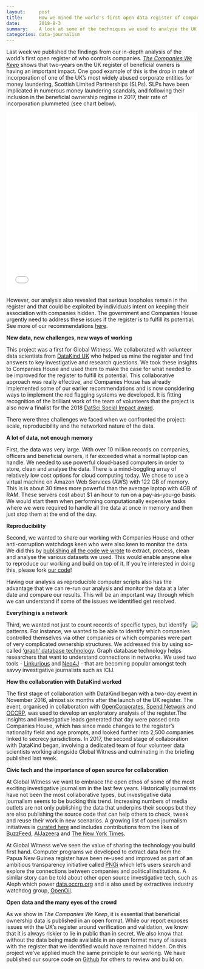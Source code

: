 ```yaml
---
layout:     post
title:      How we mined the world's first open data register of company control 
date:       2018-8-3
summary:	A look at some of the techniques we used to analyse the UK beneficial ownership register.
categories: data-journalism
---
```



Last week we published the findings from our in-depth analysis of the world’s first open register of who controls companies. [_The Companies We Keep_](https://www.globalwitness.org/en/campaigns/corruption-and-money-laundering/anonymous-company-owners/companies-we-keep/) shows that two-years on the UK register of beneficial owners is having an important impact. One good example of this is the drop in rate of incorporation of one of the UK’s most widely abused corporate entities for money laundering, Scottish Limited Partnerships (SLPs). SLPs have been implicated in numerous money laundering scandals, and following their inclusion in the beneficial ownership regime in 2017, their rate of incorporation plummeted (see chart below).

<iframe id="datawrapper-chart-a4Ok1" src="//datawrapper.dwcdn.net/a4Ok1/3/" scrolling="no" frameborder="0" allowtransparency="true" style="width: 0; min-width: 100% !important;" height="472"></iframe>

However, our analysis also revealed that serious loopholes remain in the register and that could be exploited by individuals intent on keeping their association with companies hidden. The government and Companies House urgently need to address these issues if the register is to fulfill its potential. See more of our recommendations [here](https://www.globalwitness.org/en/campaigns/corruption-and-money-laundering/anonymous-company-owners/companies-we-keep/#chapter-4/section-0).

**New data, new challenges, new ways of working**

This project was a first for Global Witness. We collaborated with volunteer data scientists from [DataKind UK](https://www.datakind.org/chapters/datakind-uk) who helped us mine the register and find answers to key investigative and research questions. We took these insights to Companies House and used them to make the case for what needed to be improved for the register to fulfill its potential. This collaborative approach was really effective, and Companies House has already implemented some of our earlier recommendations and is now considering ways to implement the red flagging systems we developed. It is fitting recognition of the brilliant work of the team of volunteers that the project is also now a finalist for the 2018 [DatSci Social Impact award](https://www.datsciawards.ie/awards/best-data-science-social-impact/).

There were three challenges we faced when we confronted the project: scale, reproducibility and the networked nature of the data.

**A lot of data, not enough memory**

First, the data was very large. With over 10 million records on companies, officers and beneficial owners, it far exceeded what a normal laptop can handle. We needed to use powerful cloud-based computers in order to store, clean and analyse the data. There is a mind-boggling array of relatively low cost options for cloud computing today. We chose to use a virtual machine on Amazon Web Services (AWS) with 122 GB of memory. This is is about 30 times more powerful than the average laptop with 4GB of RAM. These servers cost about $1 an hour to run on a pay-as-you-go basis. We would start them when performing computationally expensive tasks where we were required to handle all the data at once in memory and then just stop them at the end of the day.

**Reproducibility**

Second, we wanted to share our working with Companies House and other anti-corruption watchdogs keen who were also keen to monitor the data. We did this by [publishing all the code we wrote](https://github.com/Global-Witness/the-companies-we-keep) to extract, process, clean and analyse the various datasets we used. This would enable anyone else to reproduce our working and build on top of it. If you’re interested in doing this, please fork [our code](https://github.com/Global-Witness/the-companies-we-keep)!

Having our analysis as reproducible computer scripts also has the advantage that we can re-run our analysis and monitor the data at a later date and compare our results. This will be an important way through which we can understand if some of the issues we identified get resolved.

**Everything is a network**

<img style="float: right;" src="https://site-media.globalwitness.org/images/Untitled-1.width-500.png">

Third, we wanted not just to count records of specific types, but identify patterns. For instance, we wanted to be able to identify which companies controlled themselves via other companies or which companies were part of very complicated ownership structures. We addressed this by using so-called [‘graph’ database technology](https://neo4j.com/developer/graph-db-vs-rdbms/). Graph database technology helps researchers that want to understand connections in networks. We used two tools - [Linkurious](https://linkurio.us/) and [Neo4J](https://neo4j.com/) - that are becoming popular amongst tech savvy investigative journalists such as ICIJ.

**How the collaboration with DataKind worked**

The first stage of collaboration with DataKind began with a two-day event in November 2016, almost six months after the launch of the UK register. The event, organised in collaboration with [OpenCorporates](https://opencorporates.com/), [Spend Network](https://www.spendnetwork.com/) and [OCCRP](http://occrp.org/), was used to develop an exploratory analysis of the register.The insights and investigative leads generated that day were passed onto Companies House, which has since made changes to the register’s nationality field and age prompts, and looked further into 2,500 companies linked to secrecy jurisdictions. In 2017, the second stage of collaboration with DataKind began, involving a dedicated team of four volunteer data scientists working alongside Global Witness and culminating in the briefing published last week.

**Civic tech and the importance of open source for collaboration**

At Global Witness we want to embrace the open ethos of some of the most exciting investigative journalism in the last few years. Historically journalists have not been the most collaborative types, but investigative data journalism seems to be bucking this trend. Increasing numbers of media outlets are not only publishing the data that underpins their scoops but they are also publishing the source code that can help others to check, tweak and reuse their work in new scenarios. A growing list of open journalism initiatives is [curated here](https://getpocket.com/a/read/2057846274) and includes contributions from the likes of [BuzzFeed](https://github.com/BuzzFeedNews), [AlJazeera](https://github.com/ajam) and [The New York Times](https://github.com/NYTimes).

At Global Witness we’ve seen the value of sharing the technology you build first hand. Computer programs we developed to extract data from the Papua New Guinea register have been re-used and improved as part of an ambitious transparency initiative called [PNGi](https://pngiportal.org/) which let’s users search and explore the connections between companies and political institutions. A similar story can be told about other open source investigative tech, such as Aleph which power [data.occrp.org](https://data.occrp.org/) and is also used by extractives industry watchdog group, [OpenOil](http://aleph.openoil.net/).

**Open data and the many eyes of the crowd**

As we show in _The Companies We Keep_, it is essential that beneficial ownership data is published in an open format. While our report exposes issues with the UK’s register around verification and validation, we know that it is always riskier to lie in public than in secret. We also know that without the data being made available in an open format many of issues with the register that we identified would have remained hidden. On this project we’ve applied much the same principle to our working. We have published our source code on [Github](https://github.com/Global-Witness/the-companies-we-keep) for others to review and build on.
